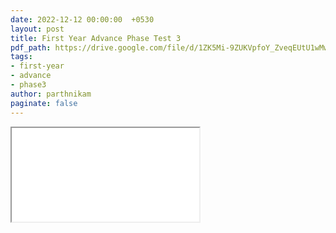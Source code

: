 ```yaml
---
date: 2022-12-12 00:00:00  +0530
layout: post
title: First Year Advance Phase Test 3
pdf_path: https://drive.google.com/file/d/1ZK5Mi-9ZUKVpfoY_ZveqEUtU1wMwYtsl/preview?usp=sharing
tags: 
- first-year
- advance
- phase3
author: parthnikam
paginate: false
---
```


<iframe class="embed-pdf" src="{{ page.pdf_path }}#toolbar=0" seamless="seamless" scrolling="no" style="overflow:hidden"></iframe>
